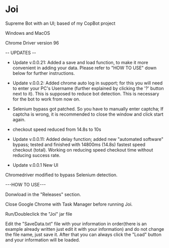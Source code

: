 # Joi
Supreme Bot with an UI; based of my CopBot project

Windows and MacOS

Chrome Driver version 96

-- UPDATES --

- Update v.0.0.21: Added a save and load function, to make it more convenient in adding your data. Please refer to "HOW TO USE" down below for further instructions.

- Update v.0.0.2: Added chrome auto log in support; for this you will need to enter your PC's Username (further explained by clicking the '?' button next to it). This is supposed to reduce bot detection. This is necessary for the bot to work from now on. 

- Selenium bypass got patched. So you have to manually enter captcha; If captcha is wrong, it is recommended to close the window and click start again.

- checkout speed reduced from 14.8s to 10s

- Update v.0.0.11: Added delay function; added new "automated software" bypass; tested and finished with 14800ms (14.8s) fastest speed checkout (total). Working on reducing speed checkout time without reducing success rate.

- Update v.0.0.1 New UI

Chromedriver modified to bypass Selenium detection.

---HOW TO USE---

Donwload in the "Releases" section.

Close Google Chrome with Task Manager before running Joi.

Run/Doubleclick the "Joi" jar file

Edit the "SaveData.txt" file with your information in order(there is an example already written just edit it with your information) and do not change the file name, just save it. After that you can always click the "Load" button and your information will be loaded.
